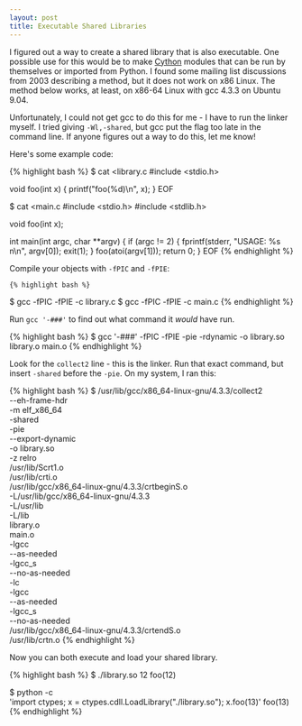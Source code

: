 ```yaml
---
layout: post
title: Executable Shared Libraries
---
```


I figured out a way to create a shared library that is also executable.  One
possible use for this would be to make [Cython](http://cython.org) modules
that can be run by themselves or imported from Python.  I found some mailing
list discussions from 2003 describing a method, but it does not work on x86
Linux.  The method below works, at least, on x86-64 Linux with gcc 4.3.3 on
Ubuntu 9.04.

Unfortunately, I could not get gcc to do this for me - I have to run the
linker myself.  I tried giving `-Wl,-shared`, but gcc put the flag too late in
the command line.  If anyone figures out a way to do this, let me know!  

Here's some example code:

{% highlight bash %}
$ cat <<EOF >library.c
#include <stdio.h>

void foo(int x) {
    printf("foo(%d)\n", x);
}
EOF

$ cat <<EOF >main.c
#include <stdio.h>
#include <stdlib.h>

void foo(int x);

int main(int argc, char **argv) {
    if (argc != 2) {
        fprintf(stderr, "USAGE: %s n\n", argv[0]);
        exit(1);
    }
    foo(atoi(argv[1]));
    return 0;
}
EOF
{% endhighlight %}

Compile your objects with `-fPIC` and `-fPIE`:

    {% highlight bash %}
$ gcc -fPIC -fPIE -c library.c
$ gcc -fPIC -fPIE -c main.c
{% endhighlight %}

Run `gcc '-###'` to find out what command it *would* have run.

{% highlight bash %}
$ gcc '-###' -fPIC -fPIE -pie -rdynamic -o library.so library.o main.o
{% endhighlight %}

Look for the `collect2` line - this is the linker.  Run that exact command,
but insert `-shared` before the `-pie`.  On my system, I ran this:

{% highlight bash %}
$ /usr/lib/gcc/x86_64-linux-gnu/4.3.3/collect2 \
    --eh-frame-hdr \
    -m elf_x86_64 \
    -shared \
    -pie \
    --export-dynamic \
    -o library.so \
    -z relro \
    /usr/lib/Scrt1.o \
    /usr/lib/crti.o \
    /usr/lib/gcc/x86_64-linux-gnu/4.3.3/crtbeginS.o \
    -L/usr/lib/gcc/x86_64-linux-gnu/4.3.3 \
    -L/usr/lib \
    -L/lib \
    library.o \
    main.o \
    -lgcc \
    --as-needed \
    -lgcc_s \
    --no-as-needed \
    -lc \
    -lgcc \
    --as-needed \
    -lgcc_s \
    --no-as-needed \
    /usr/lib/gcc/x86_64-linux-gnu/4.3.3/crtendS.o \
    /usr/lib/crtn.o
{% endhighlight %}

Now you can both execute and load your shared library.

{% highlight bash %}
$ ./library.so 12
foo(12)

$ python -c \
    'import ctypes; x = ctypes.cdll.LoadLibrary("./library.so"); x.foo(13)'
foo(13)
{% endhighlight %}
